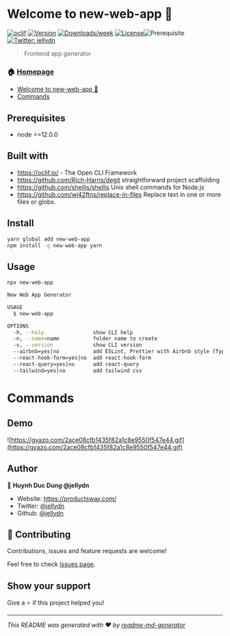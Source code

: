 # Welcome to new-web-app 👋

[![oclif](https://img.shields.io/badge/cli-oclif-brightgreen.svg)](https://oclif.io)
[![Version](https://img.shields.io/npm/v/new-web-app.svg)](https://npmjs.org/package/new-web-app)
[![Downloads/week](https://img.shields.io/npm/dw/new-web-app.svg)](https://npmjs.org/package/new-web-app)
[![License](https://img.shields.io/npm/l/new-web-app.svg)](https://github.com/jellydn/new-web-app/blob/master/package.json)![Prerequisite](https://img.shields.io/badge/node-%3E%3D12.0.0-blue.svg)
[![Twitter: jellydn](https://img.shields.io/twitter/follow/jellydn.svg?style=social)](https://twitter.com/jellydn)

> Frontend app generator

### 🏠 [Homepage](https://github.com/jellydn/new-web-app)

<!-- toc -->
* [Welcome to new-web-app 👋](#welcome-to-new-web-app-)
* [Commands](#commands)
<!-- tocstop -->

## Prerequisites

- node >=12.0.0

## Built with

- https://oclif.io/ - The Open CLI Framework
- https://github.com/Rich-Harris/degit straightforward project scaffolding
- https://github.com/shelljs/shelljs Unix shell commands for Node.js
- https://github.com/wj42ftns/replace-in-files Replace text in one or more files or globs.

## Install

```sh
yarn global add new-web-app
npm install -g new-web-app yarn
```

## Usage

```sh
npx new-web-app
```

```sh
New Web App Generator

USAGE
  $ new-web-app

OPTIONS
  -h, --help                show CLI help
  -n, --name=name           folder name to create
  -v, --version             show CLI version
  --airbnb=yes|no           add ESLint, Prettier with Airbnb style (Typescript)
  --react-hook-form=yes|no  add react-hook-form
  --react-query=yes|no      add react-query
  --tailwind=yes|no         add tailwind css
```

<!-- usagestop -->

# Commands

<!-- commands -->

<!-- commandsstop -->

## Demo

![https://gyazo.com/2ace08cfb1435f82a1c8e9550f547e44.gif](https://gyazo.com/2ace08cfb1435f82a1c8e9550f547e44.gif)

## Author

👤 **Huynh Duc Dung @jellydn**

- Website: https://productsway.com/
- Twitter: [@jellydn](https://twitter.com/jellydn)
- Github: [@jellydn](https://github.com/jellydn)

## 🤝 Contributing

Contributions, issues and feature requests are welcome!

Feel free to check [issues page](https://github.com/jellydn/new-web-app/issues).

## Show your support

Give a ⭐️ if this project helped you!

---

_This README was generated with ❤️ by [readme-md-generator](https://github.com/kefranabg/readme-md-generator)_
